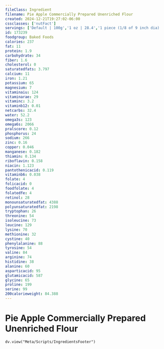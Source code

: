 ```yaml
---
fileClass: Ingredient
filename: Pie Apple Commercially Prepared Unenriched Flour
created: 2024-12-21T19:27:02-06:00
cssclasses: ['nutFact']
servings: ['Default | 100g','1 oz | 28.4','1 piece (1/8 of 9 inch dia) | 125','1 piece (1/6 of 8 inch pie) | 117']
id: 173239
foodgroup: Baked Foods
calories: 237
fat: 11
protein: 1.9
carbohydrate: 34
fiber: 1.6
cholesterol: 0
saturatedfats: 3.797
calcium: 11
iron: 1.21
potassium: 65
magnesium: 7
vitaminaiu: 124
vitaminarae: 29
vitaminc: 3.2
vitaminb12: 0.01
netcarbs: 32.4
water: 52.2
omega3s: 123
omega6s: 2066
pralscore: 0.12
phosphorus: 24
sodium: 266
zinc: 0.16
copper: 0.046
manganese: 0.182
thiamin: 0.134
riboflavin: 0.158
niacin: 1.123
pantothenicacid: 0.119
vitaminb6: 0.038
folate: 4
folicacid: 0
foodfolate: 4
folatedfe: 4
retinol: 28
monounsaturatedfat: 4388
polyunsaturatedfat: 2198
tryptophan: 26
threonine: 54
isoleucine: 73
leucine: 129
lysine: 70
methionine: 32
cystine: 40
phenylalanine: 88
tyrosine: 54
valine: 84
arginine: 74
histidine: 38
alanine: 60
asparticacid: 95
glutamicacid: 587
glycine: 65
proline: 199
serine: 99
200calorieweight: 84.388
---
```


# Pie Apple Commercially Prepared Unenriched Flour

```dataviewjs
dv.view("Meta/Scripts/IngredientsFooter")
```